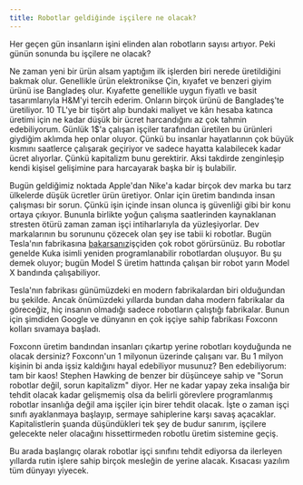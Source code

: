 ```yaml
---
title: Robotlar geldiğinde işçilere ne olacak?
---
```


Her geçen gün insanların işini elinden alan robotların sayısı artıyor. Peki günün sonunda bu işçilere ne olacak?

Ne zaman yeni bir ürün alsam yaptığım ilk işlerden biri nerede üretildiğini bakmak olur. Genellikle ürün elektronikse Çin, kıyafet ve benzeri giyim ürünü ise Bangladeş olur. Kıyafette genellikle uygun fiyatlı ve basit tasarımlarıyla H&M'yi tercih ederim. Onların birçok ürünü de Bangladeş'te üretiliyor. 10 TL'ye bir tişört alıp bundaki maliyet ve kârı hesaba katınca üretimi için ne kadar düşük bir ücret harcandığını az çok tahmin edebiliyorum. Günlük 1$'a çalışan işçiler tarafından üretilen bu ürünleri giydiğim aklımda hep onlar oluyor. Çünkü bu insanlar hayatlarının çok büyük kısmını saatlerce çalışarak geçiriyor ve sadece hayatta kalabilecek kadar ücret alıyorlar. Çünkü kapitalizm bunu gerektirir. Aksi takdirde zenginleşip kendi kişisel gelişimine para harcayarak başka bir iş bulabilir.

Bugün geldiğimiz noktada Apple'dan Nike'a kadar birçok dev marka bu tarz ülkelerde düşük ücretler ürün üretiyor. Onlar için üretim bandında insan çalışması bir sorun. Çünkü işin içinde insan olunca iş güvenliği gibi bir konu ortaya çıkıyor. Bununla birlikte yoğun çalışma saatlerinden kaynaklanan stresten ötürü zaman zaman işçi intiharlarıyla da yüzleşiyorlar. Dev markalarının bu sorununu çözecek olan şey ise tabii ki robotlar. Bugün Tesla'nın fabrikasına 
[bakarsanız](https://www.youtube.com/watch?v=Nec3hsktkLU)işçiden çok robot görürsünüz. Bu robotlar genelde Kuka isimli yeniden programlanabilir robotlardan oluşuyor. Bu şu demek oluyor; bugün Model S üretim hattında çalışan bir robot yarın Model X bandında çalışabiliyor.

Tesla'nın fabrikası günümüzdeki en modern fabrikalardan biri olduğundan bu şekilde. Ancak önümüzdeki yıllarda bundan daha modern fabrikalar da göreceğiz, hiç insanın olmadığı sadece robotların çalıştığı fabrikalar. Bunun için şimdiden Google ve dünyanın en çok işçiye sahip fabrikası Foxconn kolları sıvamaya başladı.

Foxconn üretim bandından insanları çıkartıp yerine robotları koyduğunda ne olacak dersiniz? Foxconn'un 1 milyonun üzerinde çalışanı var. Bu 1 milyon kişinin bi anda işsiz kaldığını hayal edebiliyor musunuz? Ben edebiliyorum: tam bir kaos! Stephen Hawking de benzer bir düşünceye sahip ve "Sorun robotlar değil, sorun kapitalizm" diyor. Her ne kadar yapay zeka insalığa bir tehdit olacak kadar gelişmemiş olsa da belirli görevlere programlanmış robotlar insanlığa değil ama işçiler için birer tehdit olacak. İşte o zaman işçi sınıfı ayaklanmaya başlayıp, sermaye sahiplerine karşı savaş açacaklar. Kapitalistlerin şuanda düşündükleri tek şey de budur sanırım, işçilere gelecekte neler olacağını hissettirmeden robotlu üretim sistemine geçiş.

Bu arada başlangıç olarak robotlar işçi sınıfını tehdit ediyorsa da ilerleyen yıllarda rutin işlere sahip birçok mesleğin de yerine alacak. Kısacası yazılım tüm dünyayı yiyecek.
